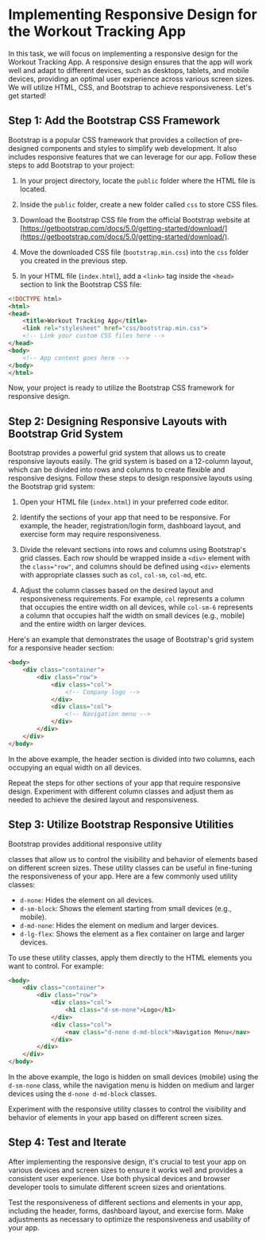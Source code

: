 # Implementing Responsive Design for the Workout Tracking App

In this task, we will focus on implementing a responsive design for the Workout Tracking App. A responsive design ensures that the app will work well and adapt to different devices, such as desktops, tablets, and mobile devices, providing an optimal user experience across various screen sizes. We will utilize HTML, CSS, and Bootstrap to achieve responsiveness. Let's get started!

## Step 1: Add the Bootstrap CSS Framework

Bootstrap is a popular CSS framework that provides a collection of pre-designed components and styles to simplify web development. It also includes responsive features that we can leverage for our app. Follow these steps to add Bootstrap to your project:

1. In your project directory, locate the `public` folder where the HTML file is located.

2. Inside the `public` folder, create a new folder called `css` to store CSS files.

3. Download the Bootstrap CSS file from the official Bootstrap website at [https://getbootstrap.com/docs/5.0/getting-started/download/](https://getbootstrap.com/docs/5.0/getting-started/download/).

4. Move the downloaded CSS file (`bootstrap.min.css`) into the `css` folder you created in the previous step.

5. In your HTML file (`index.html`), add a `<link>` tag inside the `<head>` section to link the Bootstrap CSS file:

```html
<!DOCTYPE html>
<html>
<head>
    <title>Workout Tracking App</title>
    <link rel="stylesheet" href="css/bootstrap.min.css">
    <!-- Link your custom CSS files here -->
</head>
<body>
    <!-- App content goes here -->
</body>
</html>
```

Now, your project is ready to utilize the Bootstrap CSS framework for responsive design.

## Step 2: Designing Responsive Layouts with Bootstrap Grid System

Bootstrap provides a powerful grid system that allows us to create responsive layouts easily. The grid system is based on a 12-column layout, which can be divided into rows and columns to create flexible and responsive designs. Follow these steps to design responsive layouts using the Bootstrap grid system:

1. Open your HTML file (`index.html`) in your preferred code editor.

2. Identify the sections of your app that need to be responsive. For example, the header, registration/login form, dashboard layout, and exercise form may require responsiveness.

3. Divide the relevant sections into rows and columns using Bootstrap's grid classes. Each row should be wrapped inside a `<div>` element with the `class="row"`, and columns should be defined using `<div>` elements with appropriate classes such as `col`, `col-sm`, `col-md`, etc.

4. Adjust the column classes based on the desired layout and responsiveness requirements. For example, `col` represents a column that occupies the entire width on all devices, while `col-sm-6` represents a column that occupies half the width on small devices (e.g., mobile) and the entire width on larger devices.

Here's an example that demonstrates the usage of Bootstrap's grid system for a responsive header section:

```html
<body>
    <div class="container">
        <div class="row">
            <div class="col">
                <!-- Company logo -->
            </div>
            <div class="col">
                <!-- Navigation menu -->
            </div>
        </div>
    </div>
</body>
```

In the above example, the header section is divided into two columns, each occupying an equal width on all devices.

Repeat the steps for other sections of your app that require responsive design. Experiment with different column classes and adjust them as needed to achieve the desired layout and responsiveness.

## Step 3: Utilize Bootstrap Responsive Utilities

Bootstrap provides additional responsive utility

 classes that allow us to control the visibility and behavior of elements based on different screen sizes. These utility classes can be useful in fine-tuning the responsiveness of your app. Here are a few commonly used utility classes:

- `d-none`: Hides the element on all devices.
- `d-sm-block`: Shows the element starting from small devices (e.g., mobile).
- `d-md-none`: Hides the element on medium and larger devices.
- `d-lg-flex`: Shows the element as a flex container on large and larger devices.

To use these utility classes, apply them directly to the HTML elements you want to control. For example:

```html
<body>
    <div class="container">
        <div class="row">
            <div class="col">
                <h1 class="d-sm-none">Logo</h1>
            </div>
            <div class="col">
                <nav class="d-none d-md-block">Navigation Menu</nav>
            </div>
        </div>
    </div>
</body>
```

In the above example, the logo is hidden on small devices (mobile) using the `d-sm-none` class, while the navigation menu is hidden on medium and larger devices using the `d-none d-md-block` classes.

Experiment with the responsive utility classes to control the visibility and behavior of elements in your app based on different screen sizes.

## Step 4: Test and Iterate

After implementing the responsive design, it's crucial to test your app on various devices and screen sizes to ensure it works well and provides a consistent user experience. Use both physical devices and browser developer tools to simulate different screen sizes and orientations.

Test the responsiveness of different sections and elements in your app, including the header, forms, dashboard layout, and exercise form. Make adjustments as necessary to optimize the responsiveness and usability of your app.

